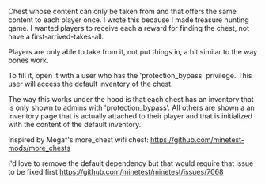 Chest whose content can only be taken from and that offers the same content to each player once. I wrote this because I made treasure hunting game. I wanted players to receive each a reward for finding the chest, not have a first-arrived-takes-all. 

Players are only able to take from it, not put things in, a bit similar to the way bones work.

To fill it, open it with a user who has the 'protection_bypass' privilege. This user will access the default inventory of the chest.

The way this works under the hood is that each chest has an inventory that is only shown to admins with 'protection_bypass'. All others are shown a an inventory page that is actually attached to their player and that is initialized with the content of the default inventory. 

Inspired by Megaf's more_chest wifi chest:
https://github.com/minetest-mods/more_chests

I'd love to remove the default dependency but that would require that issue to be fixed first
https://github.com/minetest/minetest/issues/7068